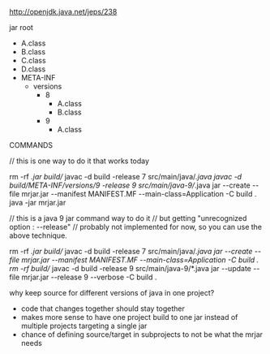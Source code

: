 

http://openjdk.java.net/jeps/238


jar root
  - A.class
  - B.class
  - C.class
  - D.class
  - META-INF
     - versions
        - 8
           - A.class
           - B.class
        - 9
           - A.class

COMMANDS

// this is one way to do it that works today

rm -rf *.jar build/*
javac -d build -release 7 src/main/java/*.java
javac -d build/META-INF/versions/9 -release 9 src/main/java-9/*.java
jar --create --file mrjar.jar --manifest MANIFEST.MF --main-class=Application -C build .
java -jar mrjar.jar



// this is a java 9 jar command way to do it
// but getting "unrecognized option : --release"
// probably not implemented for now, so you can use the above technique.


rm -rf *.jar build/*
javac -d build -release 7 src/main/java/*.java
jar --create --file mrjar.jar --manifest MANIFEST.MF --main-class=Application -C build .
rm -rf build/*
javac -d build -release 9 src/main/java-9/*.java
jar --update --file mrjar.jar --release 9 --verbose -C build .



why keep source for different versions of java in one project?
- code that changes together should stay together
- makes more sense to have one project build to one jar instead of multiple projects targeting a single jar
- chance of defining source/target in subprojects to not be what the mrjar needs







